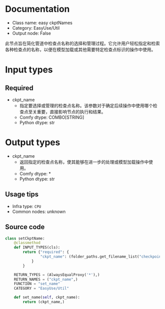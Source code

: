
# Documentation
- Class name: easy ckptNames
- Category: EasyUse/Util
- Output node: False

此节点旨在简化管道中检查点名称的选择和管理过程。它允许用户轻松指定和检索各种检查点的名称，以便在模型加载或其他需要特定检查点标识的操作中使用。

# Input types
## Required
- ckpt_name
    - 指定要选择或管理的检查点名称。该参数对于确定后续操作中使用哪个检查点至关重要，直接影响节点的执行和结果。
    - Comfy dtype: COMBO[STRING]
    - Python dtype: str

# Output types
- ckpt_name
    - 返回指定的检查点名称，使其能够在进一步的处理或模型加载操作中使用。
    - Comfy dtype: *
    - Python dtype: str


## Usage tips
- Infra type: `CPU`
- Common nodes: unknown


## Source code
```python
class setCkptName:
    @classmethod
    def INPUT_TYPES(cls):
        return {"required": {
                "ckpt_name": (folder_paths.get_filename_list("checkpoints"),),
            }
        }

    RETURN_TYPES = (AlwaysEqualProxy('*'),)
    RETURN_NAMES = ("ckpt_name",)
    FUNCTION = "set_name"
    CATEGORY = "EasyUse/Util"

    def set_name(self, ckpt_name):
        return (ckpt_name,)

```

